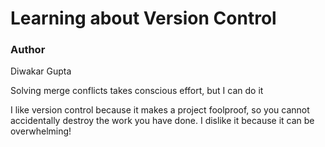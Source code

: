 # Learning about Version Control
### Author
Diwakar Gupta

Solving merge conflicts takes conscious effort, but I can do it

I like version control because it makes a project foolproof, so you cannot accidentally destroy the work you have done.
I dislike it because it can be overwhelming!